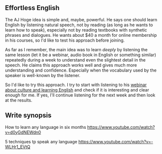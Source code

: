 ## Effortless English

The AJ Hoge idea is simple and, maybe, powerful. He says one should learn English by listening natural speech, not by reading (as long as he wants to learn how to speak), especially not by reading textbooks with synthetic phrases and dialogues. He wants about $40 a month for online membership in his courses, so I'd like to test his approach before joining.

As far as I remember, the main idea was to learn *deeply* by listening the same lesson (let it be a webinar, audio book in English or something similar) repeatedly during a week to understand even the slightest detail in the speech. He claims this approach works well and gives much more understanding and confidence. Especially when the vocabulary used by the speaker is well-known by the listener.

So I'd like to try this approach. I try to start with listening to his [webinar about culture and learning English](http://effortlessenglishclub.com/culture-english-speaking-webinar) and check if it is interesting and clear enough for me. If yes, I'll continue listening for the next week and then look at the results.

## Write synopsis

How to learn any language in six months
	https://www.youtube.com/watch?v=d0yGdNEWdn0

5 techniques tp speak any language
	https://www.youtube.com/watch?v=-WLHr1_EVtQ
